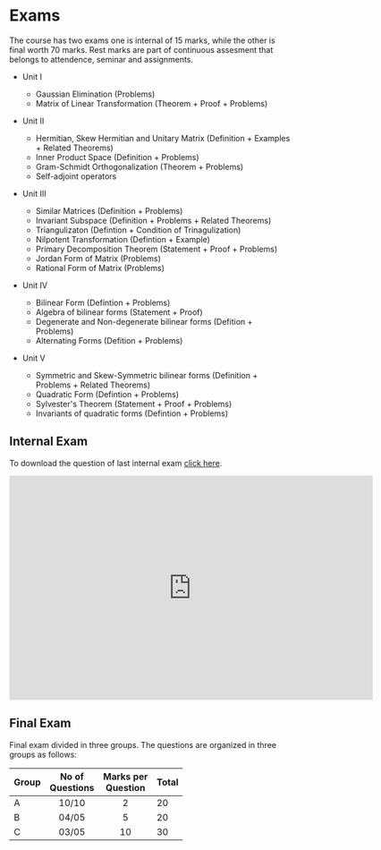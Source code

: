 # Exams

The course has two exams one is internal of 15 marks, while the other is final worth 70 marks. Rest marks are part of continuous assesment that belongs to attendence, seminar and assignments.

* Unit I 
    * Gaussian Elimination (Problems)
    * Matrix of Linear Transformation (Theorem + Proof + Problems)

* Unit II 
    * Hermitian, Skew Hermitian and Unitary Matrix (Definition + Examples + Related Theorems)
    * Inner Product Space (Definition + Problems)
    * Gram-Schmidt Orthogonalization (Theorem + Problems)
    * Self-adjoint operators

* Unit III 
    * Similar Matrices (Definition + Problems)
    * Invariant Subspace (Definition + Problems + Related Theorems)
    * Triangulizaton (Defintion + Condition of Trinagulization)
    * Nilpotent Transformation (Defintion + Example)
    * Primary Decomposition Theorem (Statement + Proof + Problems)
    * Jordan Form of Matrix (Problems)
    * Rational Form of Matrix (Problems)

* Unit IV
    * Bilinear Form (Defintion + Problems)
    * Algebra of bilinear forms (Statement + Proof)
    * Degenerate and Non-degenerate bilinear forms (Defition + Problems)
    * Alternating Forms (Defition + Problems)

* Unit V
    * Symmetric and Skew-Symmetric bilinear forms (Definition + Problems + Related Theorems)
    * Quadratic Form (Defintion + Problems)
    * Sylvester's Theorem (Statement + Proof + Problems)
    * Invariants of quadratic forms (Defintion + Problems)
  

## Internal Exam

To download the question of last internal exam [click here](PDFs/18203CIA.pdf).

<iframe width="650" height="401" seamless frameborder="0" scrolling="no" src="https://docs.google.com/spreadsheets/d/e/2PACX-1vQezAPJz37X8oFDoZ7fKz7BH-In-DDGaPPKFvE3ToOT4YCwC9FY3jalygaf3dxbOV2L-wGlpv4kyehj/pubchart?oid=1900683609&amp;format=interactive"></iframe>

## Final Exam

Final exam divided in three groups. The questions are organized in three groups as follows:

| Group | No of <br> Questions | Marks per <br> Question | Total |
|-------|:--------------------:|:-----------------------:|-------|
| A     |         10/10        |            2            | 20    |
| B     |         04/05        |            5            | 20    |
| C     |         03/05        |            10           | 30    |